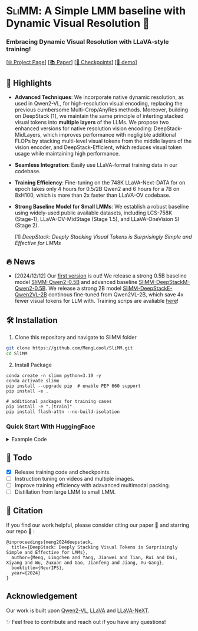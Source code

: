 # <span style="font-variant: small-caps">SliMM</span>: A Simple LMM baseline with Dynamic Visual Resolution 🚀

### Embracing Dynamic Visual Resolution with LLaVA-style training!

[[🌐 Project Page](https://deepstack-vl.github.io/)]
[[📚  Paper](https://arxiv.org/abs/2406.04334)] 
[[🤗 Checkpoints](https://huggingface.co/collections/menglc/slimm-675bd737c2965037a6b52d05)] 
[[🤖 demo]()] 

## 🌟 Highlights

* **Advanced Techniques**: We incorporate native dynamic resolution, as used in Qwen2-VL, for high-resolution visual encoding, replacing the previous cumbersome Multi-Crop/AnyRes methods. Moreover, building on DeepStack [1], we maintain the same principle of interting stacked visual tokens into **multiple layers** of the LLMs. We propose two enhanced versions for native resolution vision encoding: DeepStack-MidLayers, which improves performance with negligible additional FLOPs by stacking multi-level visual tokens from the middle layers of the vision encoder, and DeepStack-Efficient, which reduces visual token usage while maintaining high performance.
* **Seamless Integration**: Easily use LLaVA-format training data in our codebase.
* **Training Efficiency**: Fine-tuning on the 748K LLaVA-Next-DATA for on epoch takes only 4 hours for 0.5/2B Qwen2 and 6 hours for a 7B on 8xH100, which is more than 2x faster than LLaVA-OV codebase.
* **Strong Baseline Model for Small LMMs**: We establish a robust baseline using widely-used  public available datasets, including LCS-758K (Stage-1), LLaVA-OV-MidStage (Stage 1.5), and LLaVA-OneVision SI (Stage 2).

  [1] *DeepStack: Deeply Stacking Visual Tokens is Surprisingly Simple and Effective for LMMs*

## 🔥 News
* [2024/12/12] Our [first version](https://huggingface.co/collections/menglc/slimm-675bd737c2965037a6b52d05) is out! We release a strong 0.5B baseline model [SliMM-Qwen2-0.5B](https://huggingface.co/menglc/SliMM-Qwen2-0.5B) and advanced baseline [SliMM-DeepStackM-Qwen2-0.5B](https://huggingface.co/menglc/SliMM-DeepStackM-Qwen2-0.5B). We release a strong 2B model [SliMM-DeepStackE-Qwen2VL-2B](https://huggingface.co/menglc/SliMM-DeepStackE-Qwen2VL-2B) continous fine-tuned from Qwen2VL-2B, which save 4x fewer visual tokens for LLM with. Training scrips are avaliable [here]()!


## 🛠️ Installation

1. Clone this repository and navigate to SliMM folder
```bash
git clone https://github.com/MengLcool/SliMM.git
cd SliMM
```

2. Install Package
```Shell
conda create -n slimm python=3.10 -y
conda activate slimm
pip install --upgrade pip  # enable PEP 660 support
pip install -e .

# additional packages for training cases
pip install -e ".[train]"
pip install flash-attn --no-build-isolation
```

### Quick Start With HuggingFace

<details>
<summary>Example Code</summary>

```Python
# this is very similar to qwen2-vl
from slimm.model.processor import SliMMQwen2VLProcessor
from slimm.model.slimm import SliMMForConditionalGeneration
from slimm.model.utils_vl import process_vision_info

model_path = "menglc/SliMM-DeepStackE-Qwen2VL-2B"

model = SliMMForConditionalGeneration.from_pretrained(
    model_path, torch_dtype="auto", device_map="auto"
)

processor = SliMMQwen2VLProcessor.from_pretrained(model_path)

messages = [
    {
        "role": "user",
        "content": [
            {
                "type": "image",
                "image": "https://qianwen-res.oss-cn-beijing.aliyuncs.com/Qwen-VL/assets/demo.jpeg",
            },
            {"type": "text", "text": "Describe this image."},
        ],
    }
]

# Preparation for inference
text = processor.apply_chat_template(
    messages, tokenize=False, add_generation_prompt=True
)
image_inputs, video_inputs = process_vision_info(messages)
inputs = processor(
    text=[text],
    images=image_inputs,
    videos=video_inputs,
    padding=True,
    return_tensors="pt",
)
inputs = inputs.to("cuda")

# Inference: Generation of the output
generated_ids = model.generate(**inputs, max_new_tokens=128)
generated_ids_trimmed = [
    out_ids[len(in_ids) :] for in_ids, out_ids in zip(inputs.input_ids, generated_ids)
]
output_text = processor.batch_decode(
    generated_ids_trimmed, skip_special_tokens=True, clean_up_tokenization_spaces=False
)
print(output_text)
```
</details>

## 📝  Todo
- [x] Release training code and checkpoints.
- [ ] Instruction tuning on videos and multiple images.
- [ ] Improve training efficiency with adavanced multimodal packing.
- [ ] Distillation from large LMM to small LMM.

## 🔗 Citation
If you find our work helpful, please consider citing our paper :paperclip: and starring our repo :star2: :

```
@inproceedings{meng2024deepstack,
  title={DeepStack: Deeply Stacking Visual Tokens is Surprisingly Simple and Effective for LMMs},
  author={Meng, Lingchen and Yang, Jianwei and Tian, Rui and Dai, Xiyang and Wu, Zuxuan and Gao, Jianfeng and Jiang, Yu-Gang},
  booktitle={NeurIPS},
  year={2024}
}
```

## Acknowledgement
Our work is built upon [Qwen2-VL](https://github.com/QwenLM/Qwen2-VL), [LLaVA](https://github.com/haotian-liu/LLaVA) and [LLaVA-NeXT](https://github.com/LLaVA-VL/LLaVA-NeXT).

✨ Feel free to contribute and reach out if you have any questions! 